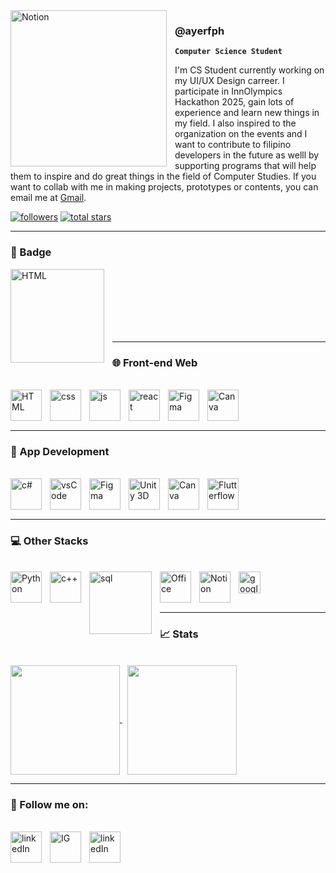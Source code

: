 <img align="left" alt="Notion" width="250px" style="padding-right:10px;" src="https://github.com/user-attachments/assets/b874e484-949f-49d3-bafd-3c6f7bf6cbd9"/>

<h3>@ayerfph</h3>

**`Computer Science Student`**

I'm CS Student currently working on my UI/UX Design carreer. I participate in InnOlympics Hackathon 2025, gain lots of experience and learn new things in my field. I also inspired to the organization on the events and I want to contribute to filipino developers in the future as welll by supporting programs that will help them to inspire and do great things in the field of Computer Studies. If you want to collab with me in making projects, prototypes or contents, you can email me at <a href="https://mail.google.com/mail/u/0/?fs=1&tf=cm&source=mailto&to=jettayam01122@gmail.com">Gmail</a>.

   <p align="left">
      <a href="https://github.com/ayerfph?tab=followers">
         <img alt="followers" title="Follow me on Github" src="https://custom-icon-badges.demolab.com/github/followers/ayerfph?color=236ad3&labelColor=1155ba&style=for-the-badge&logo=person-add&label=Follow&logoColor=white"/></a>
      <a href="https://github.com/ayerfph?tab=repositories&sort=stargazers">
         <img alt="total stars" title="Total stars on GitHub" src="https://custom-icon-badges.demolab.com/github/stars/ayerfph?color=55960c&style=for-the-badge&labelColor=488207&logo=star"/></a>
   </p>

   ---

   ### 📱 Badge
   <img align="left" alt="HTML" width="150px" style="padding-right:10px;" src="https://github.com/user-attachments/assets/0a7210ef-4e55-416b-b14a-b54764d53d47"/>
   
   </br></br></br></br></br></br>

   ---
   
   ### 🌐 Front-end Web
   </br>
  
   <img align="left" alt="HTML" width="50px" style="padding-right:10px;" src="https://github.com/user-attachments/assets/795687e4-95e4-4138-aa06-0e48a9c9473a"/>
   <img align="left" alt="css" width="50px" style="padding-right:10px;" src="https://github.com/user-attachments/assets/d53a69fc-e55c-4e81-bbc7-c541af3d9e96"/>
   <img align="left" alt="js" width="50px" style="padding-right:10px;" src="https://github.com/user-attachments/assets/e5c51961-4408-482f-bd3e-5f9a1ad182ac"/>
   <img align="left" alt="react" width="50px" style="padding-right:10px;" src="https://github.com/user-attachments/assets/84ca102f-0cc9-46aa-ba50-d8f03d970693"/>
   <img align="left" alt="Figma" width="50px" style="padding-right:10px;" src="https://github.com/user-attachments/assets/f6c03e19-019e-4cbd-83b7-31d37458b576"/>
   <img align="left" alt="Canva" width="50px" style="padding-right:10px;" src="https://github.com/user-attachments/assets/550b456f-0029-4178-8875-db0c4e7f6f85"/></br></br></br>

---

   ### 📱 App Development
   </br>
  
   <img align="left" alt="c#" width="50px" style="padding-right:10px; margin-bottom:10px" src="https://github.com/user-attachments/assets/189c0bc1-d45e-425c-9367-02d40021d949"/>
   <img align="left" alt="vsCode" width="50px" style="padding-right:10px;" src="https://github.com/user-attachments/assets/ffaeb911-9ec5-445f-8d13-4f9ef4089c67"/>
   <img align="left" alt="Figma" width="50px" style="padding-right:10px;" src="https://github.com/user-attachments/assets/f6c03e19-019e-4cbd-83b7-31d37458b576"/>
   <img align="left" alt="Unity 3D" width="50px" style="padding-right:10px;" src="https://github.com/user-attachments/assets/e700edd6-b6aa-4f7f-8ac3-697e72346944"/>
   <img align="left" alt="Canva" width="50px" style="padding-right:10px;" src="https://github.com/user-attachments/assets/550b456f-0029-4178-8875-db0c4e7f6f85"/>
   <img align="left" alt="Flutterflow" width="50px" style="padding-right:10px;" src="https://github.com/user-attachments/assets/a1d815a4-5c28-4fb9-8a8a-de75f79343e0"/></br></br></br>
   
---

   ### 💻 Other Stacks
   </br>
  
   <img align="left" alt="Python" width="50px" style="padding-right:10px;" src="https://github.com/user-attachments/assets/79afd7f7-9696-41b7-acd1-bc880812a1b1"/>
   <img align="left" alt="c++" width="50px" style="padding-right:10px; margin-bottom:10px" src="https://github.com/user-attachments/assets/a9b95dc8-3995-4e46-9163-f906a81d56a8"/>
   <img align="left" alt="sql" width="100px" style="padding-right:10px;" src="https://github.com/user-attachments/assets/74739573-b04b-49d5-b2b9-8712e69b25a1"/>
   <img align="left" alt="Office" width="50px" style="padding-right:10px;" src="https://github.com/user-attachments/assets/ca165edf-cab2-4604-b6ce-8f6b3b090537"/>
   <img align="left" alt="Notion" width="50px" style="padding-right:10px;" src="https://github.com/user-attachments/assets/c077d93d-cceb-48aa-9453-7442d5ee97c6"/>
   <img align="left" alt="googleSite" width="35px" style="padding-right:10px;" src="https://github.com/user-attachments/assets/6438b6b6-38df-47f7-930a-cb12f80b97de"/></br></br></br>

---


### 📈 Stats
</br>

<a href="https://github.com/ayerfph/github-readme-stats">
   <picture>
     <source
       srcset="https://github-readme-stats.vercel.app/api?username=ayerfph&show_icons=true&theme=dark&layout=compact&langs_count=8&card_width=320"
       media="(prefers-color-scheme: dark)"
     />
     <source
       srcset="https://github-readme-stats.vercel.app/api?username=ayerfph&show_icons=true&layout=compact&langs_count=8&card_width=320"
       media="(prefers-color-scheme: light), (prefers-color-scheme: no-preference)"
     />
     <img height=175 align="center" src="https://github-readme-stats.vercel.app/api?username=ayerfph&show_icons=true" />
   </picture>
</a> 

<span> 
   &nbsp;
</span>

<a href="https://github.com/ayerfph/convoychat">
   <picture>
     <source
       srcset="https://github-readme-stats.vercel.app/api/top-langs?username=ayerfph&show_icons=true&theme=dark&layout=compact&langs_count=8&card_width=320"
       media="(prefers-color-scheme: dark)"
     />
     <source
       srcset="https://github-readme-stats.vercel.app/api/top-langs?username=ayerfph&show_icons=true&layout=compact&langs_count=8&card_width=320"
       media="(prefers-color-scheme: light), (prefers-color-scheme: no-preference)"
     />
     <img height=175 align="center" src="https://github-readme-stats.vercel.app/api?username=anuraghazra&show_icons=true" />
   </picture>
</a>


</br>

---

### 🪪 Follow me on:
</br>
<a href="https://www.linkedin.com/in/john-emmanuel-tayam-401b10300/">
   <img align="left" alt="linkedIn" width="50px" style="padding-right:10px;" src="https://github.com/user-attachments/assets/79f81980-e99a-4e49-8b88-3ada45eadcac"/>
</a>
<a href="https://www.instagram.com/ayerfph/">
   <img align="left" alt="IG" width="50px" style="padding-right:10px;" src="https://github.com/user-attachments/assets/c92ca608-d6cb-4a54-a6f4-b3377be570c4"/>
</a>
<a href="https://like-peony-ea1.notion.site/JOHN-EMMANUEL-TAYAM-17add104e37f819a9f2ad1b034d08852?pvs=74">
   <img align="left" alt="linkedIn" width="50px" style="padding-right:10px;" src="https://github.com/user-attachments/assets/c077d93d-cceb-48aa-9453-7442d5ee97c6"/>
</a>
